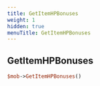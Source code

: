 ```yaml
---
title: GetItemHPBonuses
weight: 1
hidden: true
menuTitle: GetItemHPBonuses
---
```

## GetItemHPBonuses
```perl
$mob->GetItemHPBonuses()
```